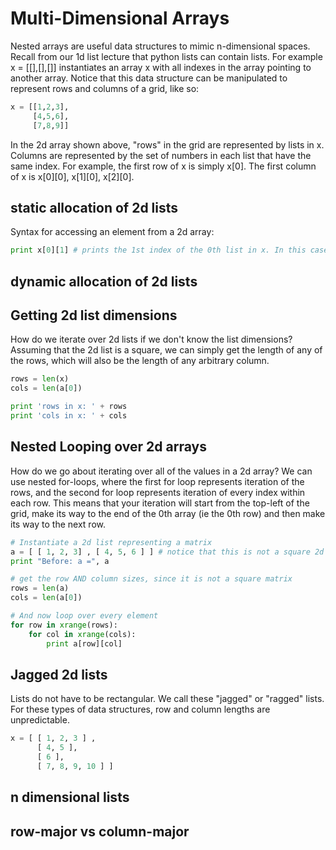 # Multi-Dimensional Arrays

Nested arrays are useful data structures to mimic n-dimensional spaces. Recall from our 1d list lecture that python lists can contain lists.
For example x = [[],[],[]] instantiates an array x with all indexes in the array pointing to another array. Notice that this data structure
can be manipulated to represent rows and columns of a grid, like so:

```python
x = [[1,2,3],
     [4,5,6],
     [7,8,9]]
```

In the 2d array shown above, "rows" in the grid are represented by lists in x. Columns are represented by the set of numbers in each
list that have the same index. For example, the first row of x is simply x[0]. The first column of x is x[0][0], x[1][0], x[2][0].

## static allocation of 2d lists
Syntax for accessing an element from a 2d array:
```python
print x[0][1] # prints the 1st index of the 0th list in x. In this case, prints the integer 2.
```
## dynamic allocation of 2d lists
## Getting 2d list dimensions
How do we iterate over 2d lists if we don't know the list dimensions? Assuming that the 2d list is a square, we can simply get the length of any of the rows, which will also be the length of any arbitrary column. 

```python
rows = len(x)
cols = len(a[0])

print 'rows in x: ' + rows
print 'cols in x: ' + cols
```

## Nested Looping over 2d arrays
How do we go about iterating over all of the values in a 2d array? We can use nested for-loops, where the first for loop represents iteration of the rows, and the second for loop represents iteration of every index within each row. This means that your iteration will
start from the top-left of the grid, make its way to the end of the 0th array (ie the 0th row) and then make its way to the next row.

```python
# Instantiate a 2d list representing a matrix
a = [ [ 1, 2, 3] , [ 4, 5, 6 ] ] # notice that this is not a square 2d matrix!
print "Before: a =", a

# get the row AND column sizes, since it is not a square matrix
rows = len(a)
cols = len(a[0])

# And now loop over every element
for row in xrange(rows):
    for col in xrange(cols):
        print a[row][col]
```


## Jagged 2d lists

Lists do not have to be rectangular. We call these "jagged" or "ragged" lists. For these types of data structures, row and column lengths are unpredictable.

```python
x = [ [ 1, 2, 3 ] ,
      [ 4, 5 ],
      [ 6 ],
      [ 7, 8, 9, 10 ] ]

```


## n dimensional lists
## row-major vs column-major
